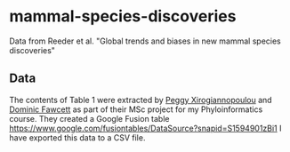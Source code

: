 # mammal-species-discoveries
Data from Reeder et al. "Global trends and biases in new mammal species discoveries"


## Data

The contents of Table 1 were extracted by [Peggy Xirogiannopoulou](https://www.linkedin.com/in/pegxirog86) and [Dominic Fawcett](https://www.linkedin.com/pub/dominic-fawcett/42/1b/825) as part of their MSc project for my Phyloinformatics course. They created a Google Fusion table https://www.google.com/fusiontables/DataSource?snapid=S1594901zBi1 I have exported this data to a CSV file.
